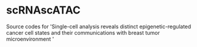 # scRNAscATAC
Source codes for 'Single-cell analysis reveals distinct epigenetic-regulated cancer cell states and their communications with breast tumor microenvironment '
